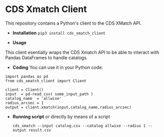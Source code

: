 # CDS Xmatch Client

This repository contains a Python's client to the CDS XMatch API. 

* **Installation**  `pip3 install cds_xmatch_client`

* **Usage** 

This client esentially wraps the CDS Xmatch API to be able to interact with Pandas DataFrames to handle catalogs.
  
  * **Coding**
    You can use it in your Python code:

```
import pandas as pd
from cds_xmatch_client import Client

client = Client()
input  = pd-read_csv( some_input_path )
catalog_name  = 'allwise'
radius_arcsec = 1
output = client.xmatch(input,catalog_name,radius_arcsec)
```
  * **Running scrìpt**
    or directly by means of a script
    
    ```cds_xmatch --input catalog.csv --catalog allwise --radius 1 --output result.csv```

